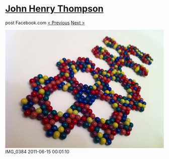 # [John Henry Thompson](../README.md)
post Facebook.com
[< Previous](2011-06-15-5.md) [Next >](2011-06-15-7.md)

[![](../media/2011-06-15/Magnetic-Balls-IMG_0384.jpg)](../README.md)
IMG_0384
2011-06-15 00:01:10